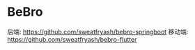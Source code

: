 # BeBro

后端: https://github.com/sweatfryash/bebro-springboot
移动端: https://github.com/sweatfryash/bebro-flutter



